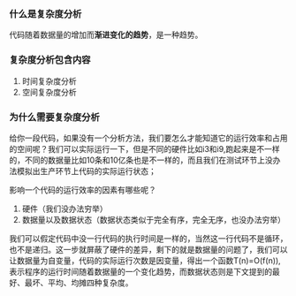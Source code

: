### 什么是复杂度分析

代码随着数据量的增加而**渐进变化的趋势**，是一种趋势。



### 复杂度分析包含内容

1. 时间复杂度分析
2. 空间复杂度分析



### 为什么需要复杂度分析

给你一段代码，如果没有一个分析方法，我们要怎么才能知道它的运行效率和占用的空间呢？我们可以实际运行一下，但是不同的硬件比如i3和i9,跑起来是不一样的，不同的数据量比如10条和10亿条也是不一样的，而且我们在测试环节上没办法模拟出生产环节上代码的实际运行状态；

影响一个代码的运行效率的因素有哪些呢？

1. 硬件（我们没办法穷举）
2. 数据量以及数据状态（数据状态类似于完全有序，完全无序，也没办法穷举）

我们可以假定代码中没一行代码的执行时间是一样的，当然这一行代码不是循环，也不是递归。这一步就屏蔽了硬件的差异，剩下的就是数据量的问题了，我们可以让数据量为自变量，代码的实际运行次数是因变量，得出一个函数T(n)=O(f(n)),表示程序的运行时间随着数据量的一个变化趋势，而数据状态则是下文提到的最好、最坏、平均、均摊四种复杂度。



